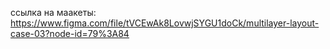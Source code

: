 ссылка на маакеты: https://www.figma.com/file/tVCEwAk8LovwjSYGU1doCk/multilayer-layout-case-03?node-id=79%3A84

